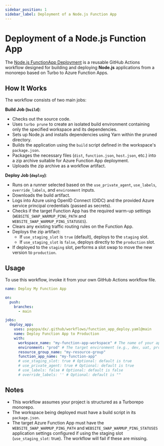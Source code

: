 ```yaml
---
sidebar_position: 1
sidebar_label: Deployment of a Node.js Function App
---
```


# Deployment of a Node.js Function App

The
[Node.js FunctionApp Deployment](https://github.com/pagopa/dx/blob/main/.github/workflows/function_app_deploy.yaml)
is a reusable GitHub Actions workflow designed for building and deploying
**Node.js** applications from a monorepo based on Turbo to Azure Function Apps.

## How It Works

The workflow consists of two main jobs:

**Build Job (`build`)**:

- Checks out the source code.
- Uses `turbo prune` to create an isolated build environment containing only the
  specified workspace and its dependencies.
- Sets up Node.js and installs dependencies using Yarn within the pruned
  directory.
- Builds the application using the `build` script defined in the workspace's
  `package.json`.
- Packages the necessary files (`dist`, `function.json`, `host.json`, etc.) into
  a zip archive suitable for Azure Function App deployment.
- Uploads the zip archive as a workflow artifact.

**Deploy Job (`deploy`)**:

- Runs on a runner selected based on the `use_private_agent`, `use_labels`,
  `override_labels`, and `environment` inputs.
- Downloads the build artifact.
- Logs into Azure using OpenID Connect (OIDC) and the provided Azure service
  principal credentials (passed as secrets).
- Checks if the target Function App has the required warm-up settings
  (`WEBSITE_SWAP_WARMUP_PING_PATH` and `WEBSITE_SWAP_WARMUP_PING_STATUSES`).
- Clears any existing traffic routing rules on the Function App.
- Deploys the zip artifact:
  - If `use_staging_slot` is `true` (default), deploys to the `staging` slot.
  - If `use_staging_slot` is `false`, deploys directly to the `production` slot.
- If deployed to the `staging` slot, performs a slot swap to move the new
  version to `production`.

## Usage

To use this workflow, invoke it from your own GitHub Actions workflow file.

```yaml
name: Deploy My Function App

on:
  push:
    branches:
      - main

jobs:
  deploy_app:
    uses: pagopa/dx/.github/workflows/function_app_deploy.yaml@main
    name: Deploy Function App to Production
    with:
      workspace_name: "my-function-app-workspace" # The name of your app's workspace in turbo.json
      environment: "prod" # The target environment (e.g., dev, uat, prod)
      resource_group_name: "my-resource-group"
      function_app_name: "my-function-app"
      # use_staging_slot: true # Optional: default is true
      # use_private_agent: true # Optional: default is true
      # use_labels: false # Optional: default is false
      # override_labels: '' # Optional: default is ""
```

## Notes

- This workflow assumes your project is structured as a Turborepo monorepo.
- The workspace being deployed must have a build script in its `package.json`.
- The target Azure Function App must have the `WEBSITE_SWAP_WARMUP_PING_PATH`
  and `WEBSITE_SWAP_WARMUP_PING_STATUSES` application settings configured if
  using the staging slot (`use_staging_slot`: true). The workflow will fail if
  these are missing.
